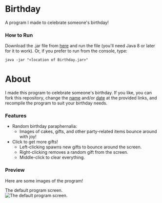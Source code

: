 # Birthday
A program I made to celebrate someone's birthday!
### How to Run
Download the .jar file from [here](https://github.com/OliverAbdulrahim/Birthday/blob/master/dist/Birthday.jar?raw=true) and run the file (you'll need Java 8 or later for it to work). Or, if you prefer to run from the console, type:
```
java -jar "<location of Birthday.jar>"
```

# About
I made this program to celebrate someone's birthday. If you like, you can fork this repository, change the [name](https://github.com/OliverAbdulrahim/Birthday/blob/master/src/birthday/EntityConstants.java#L18) and/or [date](https://github.com/OliverAbdulrahim/Birthday/blob/master/src/birthday/EntityConstants.java#L23) at the provided links, and recompile the program to suit your birthday needs. 

### Features
  - Random birthday paraphernalia: 
    - Images of cakes, gifts, and other party-related items bounce around with joy!
  - Click to get more gifts!
    - Left-clicking spawns new gifts to bounce around the screen.
    - Right-clicking removes a random gift from the screen.
    - Middle-click to clear everything.

### Preview
Here are some images of the program!  


The default program screen.   
![The default program screen.](images/default.gif)
